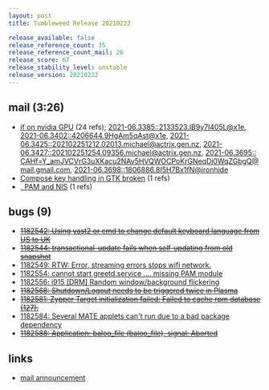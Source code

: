 ```yaml
---
layout: post
title: Tumbleweed Release 20210222

release_available: false
release_reference_count: 35
release_reference_count_mail: 26
release_score: 67
release_stability_level: unstable
release_version: 20210222
---
```


## mail (3:26)

- [if on nvidia GPU](https://lists.opensuse.org/archives/list/factory@lists.opensuse.org/thread/3WJZ5EZJ6NAYHTXAWJXF5ONDQDNUDT74) (24 refs); [2021-06.3385::<2133523.lB9y7l405L@x1e>](https://lists.opensuse.org/archives/list/factory@lists.opensuse.org/thread/5MU3D7UUKXY7MGAJ4ZHR76RFZELY5XJI), [2021-06.3402::<4206644.9HgAm5qAst@x1e>](https://lists.opensuse.org/archives/list/factory@lists.opensuse.org/thread/EO2EVNPUHGPCHCYCB3VSJM5H63CBBGP2), [2021-06.3425::<202102251212.02013.michael@actrix.gen.nz>](https://lists.opensuse.org/archives/list/factory@lists.opensuse.org/thread/CQRDWIIOGTKF6A6RUPLBCIFMAWRJJ5SE), [2021-06.3427::<202102251254.09356.michael@actrix.gen.nz>](https://lists.opensuse.org/archives/list/factory@lists.opensuse.org/thread/VJL4O4TB7I5T3SHVTHLECPPSUA65U6UB), [2021-06.3695::
 <CAHf=Y_amJVCVrG3uXKacu2NAy5HVQWOCPoKrGNeqDj0WqZGbgQ@mail.gmail.com>](https://lists.opensuse.org/archives/list/factory@lists.opensuse.org/thread/XZPTTBE4Z3QTRU5YC6ZQJTLKR6QIOJAI), [2021-06.3698::<1806886.8I5H7Bx1fN@ironhide>](https://lists.opensuse.org/archives/list/factory@lists.opensuse.org/thread/YCTRFFE33DPEIYKZKNURVWZPEXZ2IX47)
- [Compose key handling in GTK broken](https://lists.opensuse.org/archives/list/factory@lists.opensuse.org/thread/F6M6FIPRPNAQEFHHKUDPPNPY5LVRVCN5) (1 refs)
- [, PAM and NIS](https://lists.opensuse.org/archives/list/factory@lists.opensuse.org/thread/2OQHDTG4ZFYGUQ2MNKWYAZTLUPORLMIF) (1 refs)

## bugs (9)

<!--more-->

- ~~[1182542: Using yast2 or cmd to change default keyboard language from US to UK](https://bugzilla.opensuse.org/show_bug.cgi?id=1182542)~~
- ~~[1182544: transactional-update fails when self-updating from old snapshot](https://bugzilla.opensuse.org/show_bug.cgi?id=1182544)~~
- [1182549: RTW: Error, streaming errors stops wifi network.](https://bugzilla.opensuse.org/show_bug.cgi?id=1182549)
- [1182554: cannot start greetd.service .... missing PAM module](https://bugzilla.opensuse.org/show_bug.cgi?id=1182554)
- [1182556: i915 \[DRM\] Random window/background flickering](https://bugzilla.opensuse.org/show_bug.cgi?id=1182556)
- ~~[1182568: Shutdown/Logout needs to be triggered twice in Plasma](https://bugzilla.opensuse.org/show_bug.cgi?id=1182568)~~
- ~~[1182581: Zypper Target initialization failed: Failed to cache rpm database (127).](https://bugzilla.opensuse.org/show_bug.cgi?id=1182581)~~
- [1182584: Several MATE applets can't run due to a bad package dependency](https://bugzilla.opensuse.org/show_bug.cgi?id=1182584)
- ~~[1182588: Application: baloo_file (baloo_file), signal: Aborted](https://bugzilla.opensuse.org/show_bug.cgi?id=1182588)~~



## links

- [mail announcement](https://lists.opensuse.org/archives/list/factory@lists.opensuse.org/thread/KNFG2RSTJQZ6PVJ6BYIRSKQGOZH45IZD)
